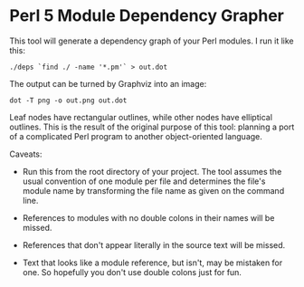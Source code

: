 
Perl 5 Module Dependency Grapher
================================

This tool will generate a dependency graph of your Perl modules. I run it like this:

    ./deps `find ./ -name '*.pm'` > out.dot

The output can be turned by Graphviz into an image:

    dot -T png -o out.png out.dot

Leaf nodes have rectangular outlines, while other nodes have elliptical outlines.
This is the result of the original purpose of this tool: planning a port of a
complicated Perl program to another object-oriented language.

Caveats:

* Run this from the root directory of your project. The tool assumes the usual
convention of one module per file and determines the file's module name by transforming
the file name as given on the command line.

* References to modules with no double colons in their names will be missed.

* References that don't appear literally in the source text will be missed.

* Text that looks like a module reference, but isn't, may be mistaken for one. So
hopefully you don't use double colons just for fun.

